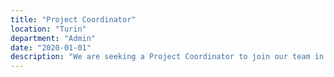 ```yaml
---
title: "Project Coordinator"
location: "Turin"
department: "Admin"
date: "2020-01-01"
description: "We are seeking a Project Coordinator to join our team in Turin. As a Project Coordinator, you will support the project management team in planning, coordination, and communication with stakeholders."
---
```

